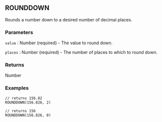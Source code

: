 ## ROUNDDOWN

Rounds a number down to a desired number of decimal places.

### Parameters
`value` : Number (required) - The value to round down.

`places` : Number (required) - The number of places to which to round down.

### Returns
Number

### Examples
```
// returns 156.82
ROUNDDOWN(156.826, 2)
```

```
// returns 156
ROUNDDOWN(156.826, 0)
```